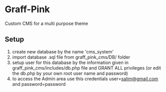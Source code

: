 # Graff-Pink
Custom CMS for a multi purpose theme

[logo]: https://github.com/Salim-K/Graff-Pink/blob/master/graff_pink_cms/images/graf-pink.png "screenshot"

## Setup 
1. create new database by the name 'cms_system'
2. import database .sql file from graff_pink_cms/DB/ folder
3. setup user for this database by the information given in graff_pink_cms/includes/db.php file and GRANT ALL privileges (or edit the db.php  by your own root user name and password)
4. to access the Admin area use this credentials user=salim@gmail.com  and password=password
